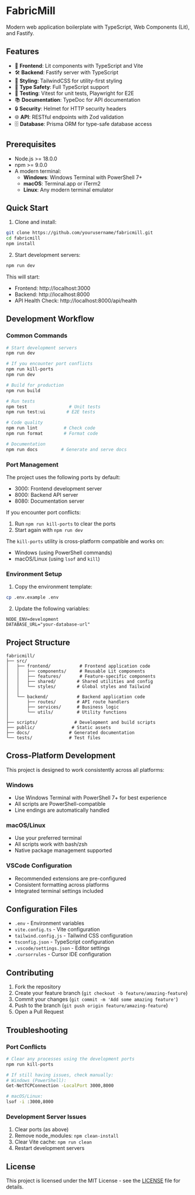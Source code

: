# FabricMill

Modern web application boilerplate with TypeScript, Web Components (Lit), and Fastify.

## Features

- 🚀 **Frontend**: Lit components with TypeScript and Vite
- 🛠️ **Backend**: Fastify server with TypeScript
- 🎨 **Styling**: TailwindCSS for utility-first styling
- 📝 **Type Safety**: Full TypeScript support
- 🧪 **Testing**: Vitest for unit tests, Playwright for E2E
- 📚 **Documentation**: TypeDoc for API documentation
- 🔒 **Security**: Helmet for HTTP security headers
- 🌐 **API**: RESTful endpoints with Zod validation
- 🗄️ **Database**: Prisma ORM for type-safe database access

## Prerequisites

- Node.js >= 18.0.0
- npm >= 9.0.0
- A modern terminal:
  - **Windows**: Windows Terminal with PowerShell 7+
  - **macOS**: Terminal.app or iTerm2
  - **Linux**: Any modern terminal emulator

## Quick Start

1. Clone and install:
```bash
git clone https://github.com/yourusername/fabricmill.git
cd fabricmill
npm install
```

2. Start development servers:
```bash
npm run dev
```

This will start:
- Frontend: http://localhost:3000
- Backend: http://localhost:8000
- API Health Check: http://localhost:8000/api/health

## Development Workflow

### Common Commands

```bash
# Start development servers
npm run dev

# If you encounter port conflicts
npm run kill-ports
npm run dev

# Build for production
npm run build

# Run tests
npm test                # Unit tests
npm run test:ui        # E2E tests

# Code quality
npm run lint          # Check code
npm run format        # Format code

# Documentation
npm run docs         # Generate and serve docs
```

### Port Management

The project uses the following ports by default:
- 3000: Frontend development server
- 8000: Backend API server
- 8080: Documentation server

If you encounter port conflicts:
1. Run `npm run kill-ports` to clear the ports
2. Start again with `npm run dev`

The `kill-ports` utility is cross-platform compatible and works on:
- Windows (using PowerShell commands)
- macOS/Linux (using `lsof` and `kill`)

### Environment Setup

1. Copy the environment template:
```bash
cp .env.example .env
```

2. Update the following variables:
```env
NODE_ENV=development
DATABASE_URL="your-database-url"
```

## Project Structure

```
fabricmill/
├── src/
│   ├── frontend/           # Frontend application code
│   │   ├── components/     # Reusable Lit components
│   │   ├── features/       # Feature-specific components
│   │   ├── shared/        # Shared utilities and config
│   │   └── styles/        # Global styles and Tailwind
│   │
│   └── backend/           # Backend application code
│       ├── routes/        # API route handlers
│       ├── services/      # Business logic
│       └── utils/         # Utility functions
│
├── scripts/              # Development and build scripts
├── public/              # Static assets
├── docs/               # Generated documentation
└── tests/              # Test files
```

## Cross-Platform Development

This project is designed to work consistently across all platforms:

### Windows
- Use Windows Terminal with PowerShell 7+ for best experience
- All scripts are PowerShell-compatible
- Line endings are automatically handled

### macOS/Linux
- Use your preferred terminal
- All scripts work with bash/zsh
- Native package management supported

### VSCode Configuration
- Recommended extensions are pre-configured
- Consistent formatting across platforms
- Integrated terminal settings included

## Configuration Files

- `.env` - Environment variables
- `vite.config.ts` - Vite configuration
- `tailwind.config.js` - Tailwind CSS configuration
- `tsconfig.json` - TypeScript configuration
- `.vscode/settings.json` - Editor settings
- `.cursorrules` - Cursor IDE configuration

## Contributing

1. Fork the repository
2. Create your feature branch (`git checkout -b feature/amazing-feature`)
3. Commit your changes (`git commit -m 'Add some amazing feature'`)
4. Push to the branch (`git push origin feature/amazing-feature`)
5. Open a Pull Request

## Troubleshooting

### Port Conflicts
```bash
# Clear any processes using the development ports
npm run kill-ports

# If still having issues, check manually:
# Windows (PowerShell):
Get-NetTCPConnection -LocalPort 3000,8000

# macOS/Linux:
lsof -i :3000,8000
```

### Development Server Issues
1. Clear ports (as above)
2. Remove node_modules: `npm clean-install`
3. Clear Vite cache: `npm run clean`
4. Restart development servers

## License

This project is licensed under the MIT License - see the [LICENSE](LICENSE) file for details.